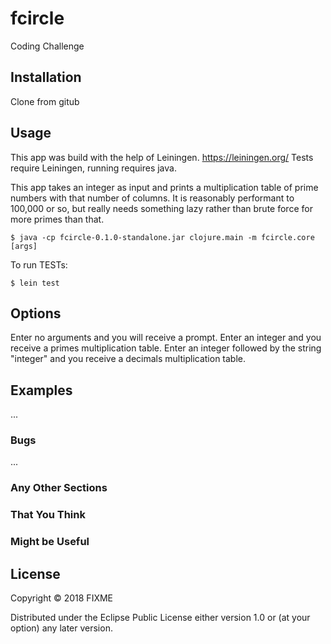 # fcircle

Coding Challenge

## Installation

Clone from gitub 

## Usage

This app was build with the help of Leiningen.  https://leiningen.org/
Tests require Leiningen, running requires java.

This app takes an integer as input and prints a multiplication table of prime numbers with that number of columns.  It is reasonably performant to 100,000 or so,
but really needs something lazy rather than brute force for more primes than that.

    $ java -cp fcircle-0.1.0-standalone.jar clojure.main -m fcircle.core [args]

To run TESTs:

    $ lein test
    
## Options

Enter no arguments and you will receive a prompt.
Enter an integer and you receive a primes multiplication table. 
Enter an integer followed by the string "integer" and you receive a decimals multiplication table.


## Examples

...

### Bugs

...

### Any Other Sections
### That You Think
### Might be Useful

## License

Copyright © 2018 FIXME

Distributed under the Eclipse Public License either version 1.0 or (at
your option) any later version.
